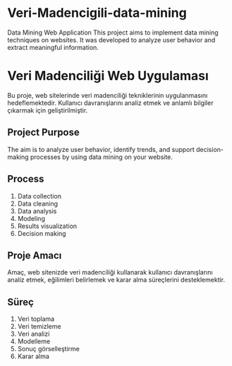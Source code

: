 # Veri-Madencigili-data-mining
Data Mining Web Application This project aims to implement data mining techniques on websites. It was developed to analyze user behavior and extract meaningful information.
# Veri Madenciliği Web Uygulaması

Bu proje, web sitelerinde veri madenciliği tekniklerinin uygulanmasını hedeflemektedir. Kullanıcı davranışlarını analiz etmek ve anlamlı bilgiler çıkarmak için geliştirilmiştir. 
## Project Purpose

The aim is to analyze user behavior, identify trends, and support decision-making processes by using data mining on your website.

## Process

1. Data collection
2. Data cleaning
3. Data analysis
4. Modeling
5. Results visualization
6. Decision making

## Proje Amacı

Amaç, web sitenizde veri madenciliği kullanarak kullanıcı davranışlarını analiz etmek, eğilimleri belirlemek ve karar alma süreçlerini desteklemektir.

## Süreç

1. Veri toplama
2. Veri temizleme
3. Veri analizi
4. Modelleme
5. Sonuç görselleştirme
6. Karar alma
